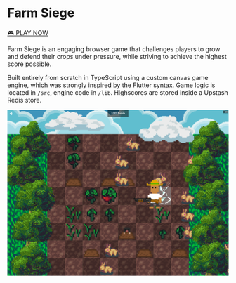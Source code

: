 # Farm Siege

[🎮 PLAY NOW](https://farmsiege.felisk.io)

Farm Siege is an engaging browser game that challenges players to grow and defend their crops under pressure, while striving to achieve the highest score possible.

Built entirely from scratch in TypeScript using a custom canvas game engine, which was strongly inspired by the Flutter syntax. Game logic is located in `/src`, engine code in `/lib`. Highscores are stored inside a Upstash Redis store.

![Screenshot of Game](./screenshot.png)
